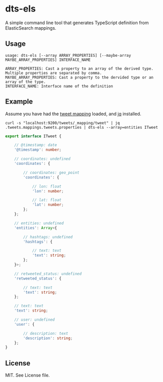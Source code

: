 # dts-els
A simple command line tool that generates TypeScript definition from ElasticSearch mappings.

## Usage
```
usage: dts-els [--array ARRAY_PROPERTIES] [--maybe-array MAYBE_ARRAY_PROPERTIES] INTERFACE_NAME

ARRAY_PROPERTIES: Cast a property to an array of the derived type. Multiple properties are separated by comma.
MAYBE_ARRAY_PROPERTIES: Cast a property to the dervided type or an array of the type.
INTERFACE_NAME: Interface name of the definition
```

## Example
Assume you have had the [tweet mapping](https://github.com/elastic/examples/blob/master/Common%20Data%20Formats/twitter/twitter_template.json) loaded, and [jq](https://stedolan.github.io/jq/) installed.
```shell
curl -s "localhost:9200/tweets/_mapping/tweet" | jq .tweets.mappings.tweets.properties | dts-els --array=entities ITweet
```

```typescript
export interface ITweet {

    // @timestamp: date
    '@timestamp': number;

    // coordinates: undefined
    'coordinates': {

        // coordinates: geo_point
        'coordinates': {

            // lon: float
            'lon': number;

            // lat: float
            'lat': number;
        };
    };

    // entities: undefined
    'entities': Array<{

        // hashtags: undefined
        'hashtags': {

            // text: text
            'text': string;
        };
    }>;

    // retweeted_status: undefined
    'retweeted_status': {

        // text: text
        'text': string;
    };

    // text: text
    'text': string;

    // user: undefined
    'user': {

        // description: text
        'description': string;
    };
}
```

## License
MIT. See License file.
